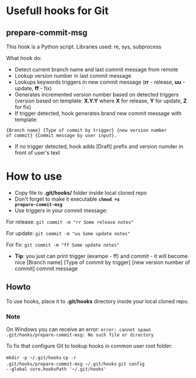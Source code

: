 # Usefull hooks for Git

## prepare-commit-msg
This hook is a Python script. Libraries used: re, sys, subprocess

What hook do:
- Detect current branch name and last commit message from remote
- Lookup version number in last commit message
- Lookups keywords triggers in new commit message (**rr** - release, **uu** - update, **ff** - fix)
- Generates incremented version number based on detected triggers (version based on template: **X.Y.Y** where **X** for release, **Y** for update, **Z** for fix)
- If trigger detected, hook generates brand new commit message with template:

<code>{Branch name} {Type of commit by trigger} {new version number of commit} {Commit message by user input}.</code>

- If no trigger detected, hook adds [Draft] prefix and version numder in front of user's text

# How to use
- Copy file to **.git/hooks/** folder inside local cloned repo
- Don't forget to make it executable **<code>chmod +x prepare-commit-msg</code>**
- Use triggers in your commit message:

For release: <code>git commit -m "rr Some release notes"</code>

For update: <code>git commit -m "uu Some update notes"</code>

For fix: <code>git commit -m "ff Some update notes"</code>

- **Tip**: you just can print trigger (exampe - ff) and commit - it will become nice [Branch name] [Type of commit by trigger] [new version number of commit] commit message

## Howto

To use hooks, place it to **.git/hooks** directory inside your local cloned repo.

### Note
On Windows you can receive an error: <code>error: cannot spawn .git/hooks/prepare-commit-msg: No such file or directory</code>

To fix that configure Git to lookup hooks in common user root folder: 

<code>mkdir -p ~/.git/hooks</code>
<code>cp -r .git/hooks/prepare-commit-msg ~/.git/hooks</code>
<code>git config --global core.hooksPath '~/.git/hooks'</code>